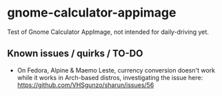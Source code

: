 # gnome-calculator-appimage
Test of Gnome Calculator AppImage, not intended for daily-driving yet.

## Known issues / quirks / TO-DO

- On Fedora, Alpine & Maemo Leste, currency conversion doesn't work while it works in Arch-based distros, investigating the issue here:  
https://github.com/VHSgunzo/sharun/issues/56
